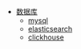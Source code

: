 * [数据库](./README.md)
  * [mysql](./mysql/README.md)
  * [elasticsearch](./elasticsearch/README.md)
  * [clickhouse](./clickhouse/README.md)

